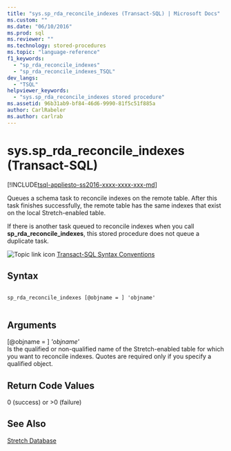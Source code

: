 ```yaml
---
title: "sys.sp_rda_reconcile_indexes (Transact-SQL) | Microsoft Docs"
ms.custom: ""
ms.date: "06/10/2016"
ms.prod: sql
ms.reviewer: ""
ms.technology: stored-procedures
ms.topic: "language-reference"
f1_keywords: 
  - "sp_rda_reconcile_indexes"
  - "sp_rda_reconcile_indexes_TSQL"
dev_langs: 
  - "TSQL"
helpviewer_keywords: 
  - "sys.sp_rda_reconcile_indexes stored procedure"
ms.assetid: 96b31ab9-bf84-46d6-9990-81f5c51f885a
author: CarlRabeler
ms.author: carlrab
---
```

# sys.sp_rda_reconcile_indexes (Transact-SQL)
[!INCLUDE[tsql-appliesto-ss2016-xxxx-xxxx-xxx-md](../../includes/tsql-appliesto-ss2016-xxxx-xxxx-xxx-md.md)]

  Queues a schema task to reconcile indexes on the remote table. After this task finishes successfully, the remote table has the same indexes that exist on the local Stretch-enabled table.  
  
 If there is another task queued to reconcile indexes when you call **sp_rda_reconcile_indexes**, this stored procedure does not queue a duplicate task.  
  
 ![Topic link icon](../../database-engine/configure-windows/media/topic-link.gif "Topic link icon") [Transact-SQL Syntax Conventions](../../t-sql/language-elements/transact-sql-syntax-conventions-transact-sql.md)  
  
## Syntax  
  
```  
  
sp_rda_reconcile_indexes [@objname = ] 'objname'  
  
```  
  
## Arguments  
 [@objname = ] *'objname'*  
 Is the qualified or non-qualified name of the Stretch-enabled table for which you want to reconcile indexes. Quotes are required only if you specify a qualified object.  
  
## Return Code Values  
 0 (success) or >0 (failure)  
  
## See Also  
 [Stretch Database](../../sql-server/stretch-database/stretch-database.md)  
  
  
